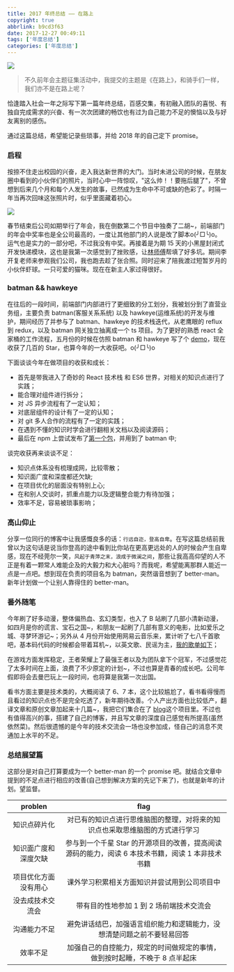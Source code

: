 ```yaml
---
title: 2017 年终总结 —— 在路上
copyright: true
abbrlink: b9cd3f63
date: 2017-12-27 00:49:11
tags: ['年度总结']
categories: ['年度总结']
---
```

![](http://with.muyunyun.cn/6114931ddce0b5e56ade13b45e2b3ec6.jpg-muyy)

> 不久前年会主题征集活动中，我提交的主题是《在路上》，和骑手们一样，我们亦不是在路上呢？

<!--more-->

恰逢踏入社会一年之际写下第一篇年终总结，百感交集，有初融入团队的喜悦、有独自完成需求的兴奋、有一次次团建的畅饮也有过为自己能力不足的懊恼以及与好友离别的感伤。

通过这篇总结，希望能记录些琐事，并给 2018 年的自己定下 promise。

### 启程

按捺不住走出校园的兴奋，走入我达新世界的大门。当时未进公司的时候，在朋友圈中看到的小伙伴们的照片，当时心中一阵惊叹，"这么帅！！要拖后腿了"，不曾想到后来几个月和每个人发生的故事，已然成为生命中不可或缺的色彩了。时隔一年当再次回味这张照片时，似乎里面藏着初心。

![](http://with.muyunyun.cn/dd07286ed73f1c2f6091521254b9abf5.jpg-300)

春节结束后公司如期举行了年会，我在倒数第二个节目中独奏了二胡~，前端部门的年会中奖率也是全公司最高的，一度让其他部门的人说是改了脚本o(╯□╰)o。运气也是实力的一部分吧，不过我没有中奖。再接着是为期 15 天的小黑屋封闭式开发快递模块，这也是我第一次感觉到了挫败感，让[林师傅](http://blog.5udou.cn/)帮填了好多坑。期间李开复老师来参观我们公司，我也跑去趁了张合照。同时迎来了陪我渡过短暂岁月的小伙伴虾球。一只可爱的猫咪。现在在新主人家过得很好。

### batman && hawkeye

在往后的一段时间，前端部门内部进行了更细致的分工划分，我被划分到了直营业务组，主要负责 batman(客服关系系统) 以及 hawkeye(运维系统)的开发与维护，期间经历了并参与了 batman、hawkeye 的技术栈迭代，从老鹰眼的 reflux 到 redux，以及 batman 网关独立抽离成一个 ts 项目。为了更好的熟悉 react 全家桶的工作流程，五月份的时候在仿照 batman 和 hawkeye 写了个 [demo](https://github.com/MuYunyun/reactSPA)，现在收获了几百的 Star，也算今年的一大收获吧。o(╯□╰)o

下面谈谈今年在做项目的收获和成长：

* 首先是带我进入了奇妙的 React 技术栈 和 ES6 世界，对相关的知识点进行了实践；
* 能合理对组件进行拆分；
* 对 JS 异步流程有了一定认知；
* 对底层组件的设计有了一定的认知；
* 对 git 多人合作的流程有了一定的实践；
* 在遇到不懂的知识时学会进行翻相关文档以及阅读源码；
* 最后在 npm 上尝试发布了[第一个包](https://github.com/MuYunyun/diana)，并用到了 batman 中;

谈完收获再来谈谈不足：

* 知识点体系没有梳理成网，比较零散；
* 知识面广度和深度都还欠缺;
* 在项目优化的层面没有特别上心;
* 在和别人交谈时，抓重点能力以及逻辑整合能力有待加强；
* 效率不足，容易被琐事影响；

### 高山仰止

分享一位同行的博客中让我感慨良多的话：`行远自迩，登高自卑`。在写这篇总结前我曾以为这句话是说当你登高的途中看到比你站在更高更远处的人的时候会产生自卑感，现在不经莞尔一笑，`风起于青萍之末，浪成于微澜之间`，那些让我高高仰望的人不正是有着一颗常人难能企及的大毅力和大心脏吗？而我呢，希望能离那群人能近一点是一点吧。想到现在负责的项目名为 batman，突然谐音想到了 better-man。新年计划做一个让别人靠得住的 better-man。

### 番外随笔

今年刷了好多动漫，整体偏热血、玄幻类型，也入了 B 站刷了几部小清新动漫，如四月是你的谎言、宝石之国~，和朋友一起刷了几部有意义的电影，比如爱乐之城、寻梦环游记~；另外从 4 月份开始使用网易云音乐来，累计听了七八千首歌吧，基本码代码的时候都会带着耳机~，以英文歌、民谣为主，[我的歌单如下](https://music.163.com/#/user/home?id=472504060)；

在游戏方面发挥稳定，王者荣耀上了最强王者以及为团队拿下个冠军，不过感觉花了太多时间在上面，浪费了不少原定的计划~，不过也算是青春的成长吧。公司年假即将会去曼巴玩上一段时间，也将算是我第一次出国。

看书方面主要是技术类的，大概阅读了 6、7 本，这个比较尴尬了，看书看得慢而且看过的知识点也不是完全吃透了，新年期待改善。个人产出方面也比较低产，翻译文章和原创文章加起来十几篇~，我把它们集合在了 [blog](https://github.com/MuYunyun/blog)这个项目里。不过也有值得高兴的事，搭建了自己的博客，并且写文章的深度自己感觉有所提高(虽然依然菜)。然后很遗憾的是今年的技术交流会一场也没参加成，怪自己的消息不灵通加上水平的不足。

### 总结展望篇

这部分是对自己打算要成为一个 better-man 的一个 promise 吧。就结合文章中提到的不足点进行相应的改善(自己想到解决方案的先记下来了)，也就是新年的计划。望监督。

| problen | flag |
| :-: | :-: |
|知识点碎片化|对已有的知识点进行思维脑图的整理，对将来的知识点也采取思维脑图的方式进行学习|
|知识面广度和深度欠缺|参与到一个千星 Star 的开源项目的改善，提高阅读源码的能力，阅读 6 本技术书籍，阅读 1 本非技术书籍|
|项目优化方面没有用心|课外学习积累相关方面知识并尝试用到公司项目中|
|没去成技术交流会|带有目的性地参加 1 到 2 场前端技术交流会|
|沟通能力不足|避免讲话结巴，加强语言组织能力和逻辑能力，没想清楚问题之前不要轻易回答|
|效率不足|加强自己的自控能力，规定的时间做规定的事情，做到按时起睡，不晚于 8 点半起床|
